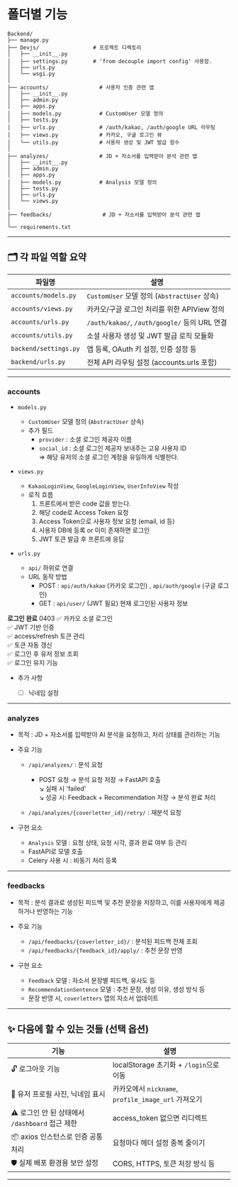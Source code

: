 # 폴더별 기능

```
Backend/
├── manage.py
├── Devjs/                 # 프로젝트 디렉토리
│   ├── __init__.py
│   ├── settings.py        # 'from decouple import config' 사용함.
│   ├── urls.py
│   └── wsgi.py
│
├── accounts/                # 사용자 인증 관련 앱
│   ├── __init__.py
│   ├── admin.py
│   ├── apps.py
│   ├── models.py            # CustomUser 모델 정의
│   ├── tests.py
│   ├── urls.py              # /auth/kakao, /auth/google URL 라우팅
│   ├── views.py             # 카카오, 구글 로그인 뷰
│   └── utils.py             # 사용자 생성 및 JWT 발급 함수
│
├── analyzes/                # JD + 자소서를 입력받아 분석 관련 앱
│   ├── __init__.py
│   ├── admin.py
│   ├── apps.py
│   ├── models.py            # Analysis 모델 정의
│   ├── tests.py
│   ├── urls.py
│   └── views.py
│
├── feedbacks/                # JD + 자소서를 입력받아 분석 관련 앱
│
└── requirements.txt
```

---

## 🗂️ 각 파일 역할 요약

| 파일명 | 설명 |
|--------|------|
| `accounts/models.py` | `CustomUser` 모델 정의 (`AbstractUser` 상속) |
| `accounts/views.py` | 카카오/구글 로그인 처리를 위한 APIView 정의 |
| `accounts/urls.py` | `/auth/kakao/`, `/auth/google/` 등의 URL 연결 |
| `accounts/utils.py` | 소셜 사용자 생성 및 JWT 발급 로직 모듈화 |
| `backend/settings.py` | 앱 등록, OAuth 키 설정, 인증 설정 등 |
| `backend/urls.py` | 전체 API 라우팅 설정 (accounts.urls 포함) |

---

### accounts

- `models.py`
    - `CustomUser` 모델 정의 (`AbstractUser` 상속)
    - 추가 필드
        - `provider` : 소셜 로그인 제공자 이름
        - `social_id` : 소셜 로그인 제공자 보내주는 고유 사용자 ID  
        => 해당 유저의 소셜 로그인 계정을 유일하게 식별한다.

- `views.py`
    - `KakaoLoginView`, `GoogleLoginView`, `UserInfoView` 작성
    - 로직 흐름
        1. 프론트에서 받은 code 값을 받는다.
        2. 해당 code로 Access Token 요청
        3. Access Token으로 사용자 정보 요청 (email, id 등)
        4. 사용자 DB에 등록 or 이미 존재하면 로그인
        5. JWT 토큰 발급 후 프론트에 응답


- `urls.py`
    - `api/` 하위로 연결
    - URL 동작 방법
        - POST : `api/auth/kakao` (카카오 로그인) , `api/auth/google` (구글 로그인)
        - GET : `api/user/` (JWT 필요) 현재 로그인된 사용자 정보


**로그인 완료** 0403
✅ 카카오 소셜 로그인  
✅ JWT 기반 인증  
✅ access/refresh 토큰 관리  
✅ 토큰 자동 갱신  
✅ 로그인 후 유저 정보 조회  
✅ 로그인 유지 기능  


- 추가 사항

    - [ ] 닉네임 설정

---

### analyzes

- 목적 : JD + 자소서를 입력받아 AI 분석을 요청하고, 처리 상태를 관리하는 기능
- 주요 기능

    - `/api/analyzes/` : 분석 요청

        - POST 요청 → 분석 요청 저장 → FastAPI 호출  
                    ↘ 실패 시 'failed'  
                    ↘ 성공 시: Feedback + Recommendation 저장 → 분석 완료 처리

    - `/api/analyzes/{coverletter_id}/retry/` : 재분석 요청

- 구현 요소

    - `Analysis`  모델 : 요청 상태, 요청 시각, 결과 완료 여부 등 관리
    - FastAPI로 모델 호출
    - Celery 사용 시 : 비동기 처리 등록

---

### feedbacks

- 목적 : 분석 결과로 생성된 피드백 및 추천 문장을 저장하고, 이를 사용자에게 제공하거나 반영하는 기능

- 주요 기능

    - `/api/feedbacks/{coverletter_id}/` : 분석된 피드백 전체 조회
    - `/api/feedbacks/{feedback_id}/apply/` : 추천 문장 반영

- 구현 요소

    - `Feedback` 모델 : 자소서 문장별 피드백, 유사도 등
    - `RecommendationSentence` 모델 : 추천 문장, 생성 이유, 생성 방식 등
    - 문장 반영 시, `coverletters` 앱의 자소서 업데이트
    
---

## ✨ 다음에 할 수 있는 것들 (선택 옵션)

| 기능 | 설명 |
|------|------|
| 🔓 로그아웃 기능 | localStorage 초기화 + `/login`으로 이동 |
| 👤 유저 프로필 사진, 닉네임 표시 | 카카오에서 `nickname`, `profile_image_url` 가져오기 |
| ⚠️ 로그인 안 된 상태에서 `/dashboard` 접근 제한 | access_token 없으면 리디렉트 |
| 📦 axios 인스턴스로 인증 공통 처리 | 요청마다 헤더 설정 중복 줄이기 |
| 🛡 실제 배포 환경용 보안 설정 | CORS, HTTPS, 토큰 저장 방식 등 |

---

